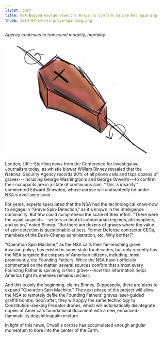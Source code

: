 ```yaml
---
layout: post
title: NSA Bugged George Orwell's Grave to Confirm Corpse Was Spinning
thumb: 2014-07-14-nsa-grave-spinning.png
---
```


*Agency continues to transcend morality, mortality*

![CoffinInt](/assets/2014-07-14-nsa-grave-spinning.png)

London, UK---Startling news from the Conference for Investigative Journalism today, as whistle blower William Binney revealed that the National Security Agency records 80% of all phone calls and taps dozens of graves---including George Washington's and George Orwell's---to confirm their occupants are in a state of continuous spin. "This is insanity," commented Edward Snowden, whose corpse will undoubtedly be under NSA surveillance soon. 

For years, experts speculated that the NSA had the technological know-how to engage in "Grave-Spin-Detection," as it's known in the intelligence community. But few could comprehend the scale of their effort. "There were the usual suspects---writers critical of authoritarian regimes, philosophers, and so on," noted Binney. "But there are dozens of graves where the value of spin detection is questionable at best. Former Defense contractor CEOs, members of the Bush-Cheney administration, etc. Why bother?"

"Operation Spin Machine," as the NSA calls their far-reaching grave invasion policy, has existed in some state for decades, but only recently has the NSA targeted the corpses of American citizens, including, most prominently, the Founding Fathers. While the NSA hasn't officially commented on the matter, several sources confirm that almost every Founding Father is spinning in their grave---how this information helps America fight its enemies remains unclear.

And this is only the beginning, claims Binney. Supposedly, there are plans to expand "Operation Spin Machine." The next phase of the project will allow the NSA to remotely defile the Founding Fathers' graves laser-guided graffiti bombs. Soon after, they will apply the same technology to Constitution-seeking Predator drones, which will automatically disintegrate copies of America's foundational document with a new, enhanced-flammability dogshit/napalm mixture.

In light of this news, Orwell's corpse has accumulated enough angular momentum to bore into the center of the Earth.
